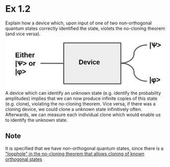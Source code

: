 # Ex 1.2
Explain how a device which, upon input of one of two non-orthogonal quantum states correctly identified the state, violets the no-cloning
theorem (and vice versa).<br>
![Device](https://github.com/akropf/Images/blob/main/NC/NC1-2.png) <br>
A device which can identify an unknown state (e.g. identify the probability amplitudes) implies that we can now produce infinite copies of this state (e.g. clone), violating the no-cloning theorem.
Vice versa, if there was a cloning device, we could clone a unknown state infinitively often. Afterwards, we can measure each individual clone which would enable us to identify 
the unknown state.

## Note
It is specified that we have non-orthogonal quantum states, since there is a ["loophole" in the no-cloning theorem that allows cloning of known orthogonal states](https://quantumcomputing.stackexchange.com/questions/21748/no-cloning-theorem-and-distinguishing-between-two-non-orthogonal-quantum-states?rq=1)
